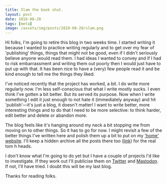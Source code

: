 ```yaml
---
title: Slam the book shut.
layout: post
date: 2018-08-20
tags: [meta]
image: /assets/img/posts/2018-08-20/slam.png
---
```


Hi folks, I'm going to retire this blog in two weeks time. I started writing it because I wanted to practice writing regularly and to get over my fear of 'publishing' things, things that might not be good, even if I didn't seriously believe anyone would read them. I had ideas I wanted to convey and if I had to risk embarrassment and writing them out poorly then I would just have to put up with that. It has been nice to have a (very) few people read it and be kind enough to tell me the things they liked.

I've noticed recently that the project has worked, a bit. I do write more regularly now. I'm less self-conscious that what I write mostly sucks. I even think I've gotten a bit better. But its served its purpose. Now when I write something I edit it just enough to not hate it (immediately anyway) and hit 'publish'&mdash;it's just a blog, it doesn't matter! I want to write better, more interesting things and to do that I need to be more selective: to think harder, edit better and delete or abandon more.

The blog feels like it's hanging around my neck a bit stopping me from moving on to other things. So it has to go for now. I might revisit a few of the better things I've written here and polish them up a bit to put on my ['home' website](http://www.tkmharris.net). I'll keep a hidden archive all the posts there too ([link](http://www.tkmharris.net/archive/blog-2015--2018.tar.gz)) for the real tom h heads.

I don't know what I'm going to do yet but I have a couple of projects I'd like to investigate. If they work out I'll publicise them on [Twitter](https://twitter.com/Eschatom) and [Mastodon](https://mastodon.social/@tomharris). If not, I'll have tried. I doubt this will be my last blog.

Thanks for reading folks.
